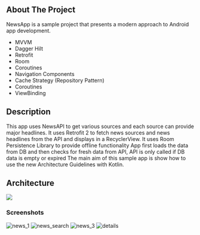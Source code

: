 <!-- ABOUT THE PROJECT -->
## About The Project

NewsApp is a sample project that presents a modern approach to Android app development.

* MVVM
* Dagger Hilt
* Retrofit
* Room
* Coroutines
* Navigation Components
* Cache Strategy (Repository Pattern)
* Coroutines
* ViewBinding

## Description
This app uses NewsAPI to get various sources and each source can provide major headlines. It uses Retrofit 2 to fetch news sources and news headlines from the API and displays in a RecyclerView. It uses Room Persistence Library to provide offline functionality App first loads the data from DB and then checks for fresh data from API, API is only called if DB data is empty or expired The main aim of this sample app is show how to use the new Architecture Guidelines with Kotlin.

## Architecture 

![](https://miro.medium.com/max/700/1*3u5JnmqONR4UnwRE6tEV3Q.png)


### Screenshots
![news_1](https://user-images.githubusercontent.com/53175847/218965694-86827bb6-535e-499f-873c-db3071185f49.png) ![news_search](https://user-images.githubusercontent.com/53175847/218968949-333c3e25-3a80-4f87-85af-8c7e8565b883.png) ![news_3](https://user-images.githubusercontent.com/53175847/218968024-650a5f54-c2a4-4f0f-85f1-a583952eae14.png) ![details](https://user-images.githubusercontent.com/53175847/218970263-9535157e-3dff-4063-be94-61eb2422cdba.png)
